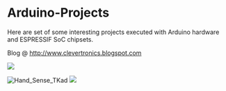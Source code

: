 # Arduino-Projects
Here are set of some interesting projects executed with Arduino hardware and ESPRESSIF SoC chipsets.

Blog @ http://www.clevertronics.blogspot.com

![](https://lh3.googleusercontent.com/-kvMRe-y0sEE/XTaqQHndgLI/AAAAAAAAAOw/diVaFwh0lCswZdPimVzuAa4gRLLW2TH7gCLcBGAs/w128-h128-p-k-no-nu/PicsArt_07-18-09.43.10.jpg)

![Hand_Sense_TKad](https://user-images.githubusercontent.com/52508011/114215950-e237b800-9983-11eb-8088-2121dd52f571.png)
![](https://1.bp.blogspot.com/-vG21reUg5d8/XYz6vfA2TnI/AAAAAAAAAqg/-V3GhSEfrg4me8HgnaXaH0mo8YO-a25gQCLcBGAsYHQ/s1600/IMG_20190926_211859.jpg)

